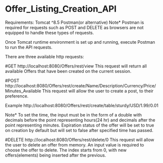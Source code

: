 # Offer_Listing_Creation_API

Requirements:
Tomcat ^8.5
Postman(or alternative)
Note* Postman is required for requests such as POST and DELETE as browsers are not equipped to handle these types of requests.

Once Tomcat runtime environment is set up and running, execute Postman to run the API requests.

There are three available http requests:

#GET
http://localhost:8080/Offers/rest/view
This request will return all available Offers that have been created on the current session.


#POST
http://localhost:8080/Offers/rest/create/Name/Description/Currency/Price/Minutes_Available
This request will allow the user to create a post, to their preference.

Example
http://localhost:8080/Offers/rest/create/table/sturdy/USD/1.99/0.01

Note* To set the time, the input must be in the form of a double with decimals before the point representing hours(24 hr) and decimals after the point representing minutes. Expiration status of the offer will be set to true on creation by default but will set to false after specified time has passed.

#DELETE
http://localhost:8080/Offers/rest/delete/0
This request will allow the user to delete an offer from memory. An input value is required to choose the offer to delete. The index starts from 0, with new offers(elements) being inserted after the previous.



